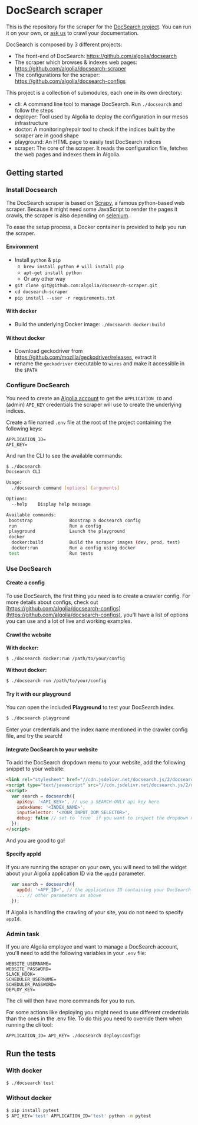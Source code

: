 # DocSearch scraper

This is the repository for the scraper for the [DocSearch project](https://community.algolia.com/docsearch/). You can run it on your own, or [ask us](https://community.algolia.com/docsearch/) to crawl your documentation.

DocSearch is composed by 3 different projects:
* The front-end of DocSearch: https://github.com/algolia/docsearch
* The scraper which browses & indexes web pages: https://github.com/algolia/docsearch-scraper
* The configurations for the scraper: https://github.com/algolia/docsearch-configs

This project is a collection of submodules, each one in its own directory:
* cli: A command line tool to manage DocSearch. Run `./docsearch` and follow the steps
* deployer: Tool used by Algolia to deploy the configuration in our mesos infrastructure
* doctor: A monitoring/repair tool to check if the indices built by the scraper are in good shape
* playground: An HTML page to easily test DocSearch indices
* scraper: The core of the scraper. It reads the configuration file, fetches the web pages and indexes them in Algolia.

## Getting started

### Install Docsearch

The DocSearch scraper is based on [Scrapy](https://scrapy.org), a famous python-based web scraper. Because it might need some JavaScript to render the pages it crawls, the scraper is also depending on [selenium](http://www.seleniumhq.org).

To ease the setup process, a Docker container is provided to help you run the scraper.

#### Environment

- Install `python` & `pip`
  - `brew install python # will install pip`
  - `apt-get install python`
  - Or any other way
- `git clone git@github.com:algolia/docsearch-scraper.git`
- `cd docsearch-scraper`
- `pip install --user -r requirements.txt`

#### With docker

- Build the underlying Docker image: `./docsearch docker:build`

#### Without docker

- Download geckodriver from https://github.com/mozilla/geckodriver/releases, extract it
- rename the `geckodriver` executable to `wires` and make it accessible in the `$PATH`

### Configure DocSearch

You need to create an [Algolia account](https://www.algolia.com/users/sign_up) to get the `APPLICATION_ID` and (admin) `API_KEY` credentials the scraper will use to create the underlying indices.

Create a file named `.env` file at the root of the project containing the following keys:

```
APPLICATION_ID=
API_KEY=
```

And run the CLI to see the available commands:

```sh
$ ./docsearch
Docsearch CLI

Usage:
  ./docsearch command [options] [arguments]

Options:
  --help    Display help message

Available commands:
 bootstrap              Boostrap a docsearch config
 run                    Run a config
 playground             Launch the playground
 docker
  docker:build          Build the scraper images (dev, prod, test)
  docker:run            Run a config using docker
 test                   Run tests
```

### Use DocSearch

#### Create a config

To use DocSearch, the first thing you need is to create a crawler config. For more details about configs, check out [https://github.com/algolia/docsearch-configs](https://github.com/algolia/docsearch-configs), you'll have a list of options you can use and a lot of live and working examples.

#### Crawl the website

**With docker:**

```sh
$ ./docsearch docker:run /path/to/your/config
```

**Without docker:**

```sh
$ ./docsearch run /path/to/your/config
```

#### Try it with our playground

You can open the included **Playground** to test your DocSearch index.

```sh
$ ./docsearch playground
```

Enter your credentials and the index name mentioned in the crawler config file, and try the search!

#### Integrate DocSearch to your website

To add the DocSearch dropdown menu to your website, add the following snippet to your website:

```html
<link rel="stylesheet" href="//cdn.jsdelivr.net/docsearch.js/2/docsearch.min.css" />
<script type="text/javascript" src="//cdn.jsdelivr.net/docsearch.js/2/docsearch.min.js"></script>
<script>
  var search = docsearch({
    apiKey: '<API_KEY>', // use a SEARCH-ONLY api key here
    indexName: '<INDEX_NAME>',
    inputSelector: '<YOUR_INPUT_DOM_SELECTOR>',
    debug: false // set to `true` if you want to inspect the dropdown menu's CSS
  });
</script>
```

And you are good to go!

#### Specify appId

If you are running the scraper on your own, you will need to tell the widget about your Algolia application ID via the `appId` parameter.

```javascript
  var search = docsearch({
    appId: '<APP_ID>', // the application ID containing your DocSearch data
    ... // other parameters as above
  });
```

If Algolia is handling the crawling of your site, you do not need to specify `appId`.

### Admin task

If you are Algolia employee and want to manage a DocSearch account,
you'll need to add the following variables in your `.env` file:

```
WEBSITE_USERNAME=
WEBSITE_PASSWORD=
SLACK_HOOK=
SCHEDULER_USERNAME=
SCHEDULER_PASSWORD=
DEPLOY_KEY=
```

The cli will then have more commands for you to run.

For some actions like deploying you might need to use different credentials than the ones in the .env file.
To do this you need to override them when running the cli tool:

```
APPLICATION_ID= API_KEY= ./docsearch deploy:configs
```

## Run the tests

### With docker

```sh
$ ./docsearch test
```

### Without docker

```sh
$ pip install pytest 
$ API_KEY='test' APPLICATION_ID='test' python -m pytest
```
